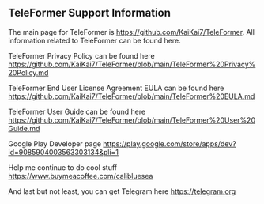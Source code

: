## TeleFormer Support Information

The main page for TeleFormer is https://github.com/KaiKai7/TeleFormer. All information related to TeleFormer can be found here.

TeleFormer Privacy Policy can be found here https://github.com/KaiKai7/TeleFormer/blob/main/TeleFormer%20Privacy%20Policy.md

TeleFormer End User License Agreement EULA can be found here https://github.com/KaiKai7/TeleFormer/blob/main/TeleFormer%20EULA.md

TeleFormer User Guide can be found here https://github.com/KaiKai7/TeleFormer/blob/main/TeleFormer%20User%20Guide.md

Google Play Developer page https://play.google.com/store/apps/dev?id=9085904003563303134&pli=1

Help me continue to do cool stuff https://www.buymeacoffee.com/calibluesea

And last but not least, you can get Telegram here https://telegram.org


